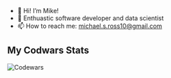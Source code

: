 - 👋 Hi! I’m Mike!
- 👀 Enthuastic software developer and data scientist
- 📫 How to reach me: michael.s.ross10@gmail.com

## My Codwars Stats
![Codewars](https://github.r2v.ch/codewars?user=michael.s.ross10&stroke=COLOR)

